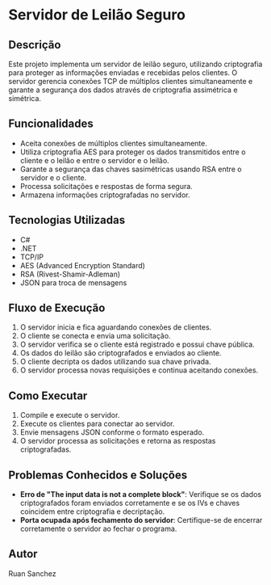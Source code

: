 # Servidor de Leilão Seguro

## Descrição
Este projeto implementa um servidor de leilão seguro, utilizando criptografia para proteger as informações enviadas e recebidas pelos clientes. O servidor gerencia conexões TCP de múltiplos clientes simultaneamente e garante a segurança dos dados através de criptografia assimétrica e simétrica.

## Funcionalidades
- Aceita conexões de múltiplos clientes simultaneamente.
- Utiliza criptografia AES para proteger os dados transmitidos entre o cliente e o leilão e entre o servidor e o leilão.
- Garante a segurança das chaves sasimétricas usando RSA entre o servidor e o cliente.
- Processa solicitações e respostas de forma segura.
- Armazena informações criptografadas no servidor.

## Tecnologias Utilizadas
- C#
- .NET
- TCP/IP
- AES (Advanced Encryption Standard)
- RSA (Rivest-Shamir-Adleman)
- JSON para troca de mensagens

## Fluxo de Execução
1. O servidor inicia e fica aguardando conexões de clientes.
2. O cliente se conecta e envia uma solicitação.
3. O servidor verifica se o cliente está registrado e possui chave pública.
4. Os dados do leilão são criptografados e enviados ao cliente.
5. O cliente decripta os dados utilizando sua chave privada.
6. O servidor processa novas requisições e continua aceitando conexões.

## Como Executar
1. Compile e execute o servidor.
2. Execute os clientes para conectar ao servidor.
3. Envie mensagens JSON conforme o formato esperado.
4. O servidor processa as solicitações e retorna as respostas criptografadas.

## Problemas Conhecidos e Soluções
- **Erro de "The input data is not a complete block"**: Verifique se os dados criptografados foram enviados corretamente e se os IVs e chaves coincidem entre criptografia e decriptação.
- **Porta ocupada após fechamento do servidor**: Certifique-se de encerrar corretamente o servidor ao fechar o programa.

## Autor
Ruan Sanchez

